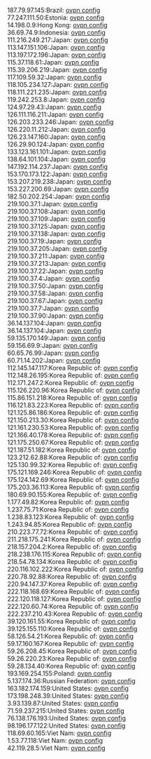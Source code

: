 187.79.97.145:Brazil: [ovpn config](vpn/187_79_97_145.ovpn)  
77.247.111.50:Estonia: [ovpn config](vpn/77_247_111_50.ovpn)  
14.198.0.9:Hong Kong: [ovpn config](vpn/14_198_0_9.ovpn)  
36.69.74.9:Indonesia: [ovpn config](vpn/36_69_74_9.ovpn)  
111.216.249.217:Japan: [ovpn config](vpn/111_216_249_217.ovpn)  
113.147.151.106:Japan: [ovpn config](vpn/113_147_151_106.ovpn)  
113.197.172.196:Japan: [ovpn config](vpn/113_197_172_196.ovpn)  
115.37.118.61:Japan: [ovpn config](vpn/115_37_118_61.ovpn)  
115.39.206.219:Japan: [ovpn config](vpn/115_39_206_219.ovpn)  
117.109.59.32:Japan: [ovpn config](vpn/117_109_59_32.ovpn)  
118.105.234.127:Japan: [ovpn config](vpn/118_105_234_127.ovpn)  
118.111.221.235:Japan: [ovpn config](vpn/118_111_221_235.ovpn)  
119.242.253.8:Japan: [ovpn config](vpn/119_242_253_8.ovpn)  
124.97.29.43:Japan: [ovpn config](vpn/124_97_29_43.ovpn)  
126.111.116.211:Japan: [ovpn config](vpn/126_111_116_211.ovpn)  
126.203.233.246:Japan: [ovpn config](vpn/126_203_233_246.ovpn)  
126.220.11.212:Japan: [ovpn config](vpn/126_220_11_212.ovpn)  
126.23.147.160:Japan: [ovpn config](vpn/126_23_147_160.ovpn)  
126.29.90.124:Japan: [ovpn config](vpn/126_29_90_124.ovpn)  
133.123.161.101:Japan: [ovpn config](vpn/133_123_161_101.ovpn)  
138.64.101.104:Japan: [ovpn config](vpn/138_64_101_104.ovpn)  
147.192.114.237:Japan: [ovpn config](vpn/147_192_114_237.ovpn)  
153.170.173.122:Japan: [ovpn config](vpn/153_170_173_122.ovpn)  
153.207.219.238:Japan: [ovpn config](vpn/153_207_219_238.ovpn)  
153.227.200.69:Japan: [ovpn config](vpn/153_227_200_69.ovpn)  
182.50.202.254:Japan: [ovpn config](vpn/182_50_202_254.ovpn)  
219.100.37.1:Japan: [ovpn config](vpn/219_100_37_1.ovpn)  
219.100.37.108:Japan: [ovpn config](vpn/219_100_37_108.ovpn)  
219.100.37.109:Japan: [ovpn config](vpn/219_100_37_109.ovpn)  
219.100.37.125:Japan: [ovpn config](vpn/219_100_37_125.ovpn)  
219.100.37.138:Japan: [ovpn config](vpn/219_100_37_138.ovpn)  
219.100.37.19:Japan: [ovpn config](vpn/219_100_37_19.ovpn)  
219.100.37.205:Japan: [ovpn config](vpn/219_100_37_205.ovpn)  
219.100.37.211:Japan: [ovpn config](vpn/219_100_37_211.ovpn)  
219.100.37.213:Japan: [ovpn config](vpn/219_100_37_213.ovpn)  
219.100.37.22:Japan: [ovpn config](vpn/219_100_37_22.ovpn)  
219.100.37.4:Japan: [ovpn config](vpn/219_100_37_4.ovpn)  
219.100.37.50:Japan: [ovpn config](vpn/219_100_37_50.ovpn)  
219.100.37.58:Japan: [ovpn config](vpn/219_100_37_58.ovpn)  
219.100.37.67:Japan: [ovpn config](vpn/219_100_37_67.ovpn)  
219.100.37.7:Japan: [ovpn config](vpn/219_100_37_7.ovpn)  
219.100.37.90:Japan: [ovpn config](vpn/219_100_37_90.ovpn)  
36.14.137.104:Japan: [ovpn config](vpn/36_14_137_104.ovpn)  
36.14.137.104:Japan: [ovpn config](vpn/36_14_137_104.ovpn)  
59.135.170.149:Japan: [ovpn config](vpn/59_135_170_149.ovpn)  
59.156.69.9:Japan: [ovpn config](vpn/59_156_69_9.ovpn)  
60.65.76.99:Japan: [ovpn config](vpn/60_65_76_99.ovpn)  
60.71.14.202:Japan: [ovpn config](vpn/60_71_14_202.ovpn)  
112.145.147.117:Korea Republic of: [ovpn config](vpn/112_145_147_117.ovpn)  
112.148.26.195:Korea Republic of: [ovpn config](vpn/112_148_26_195.ovpn)  
112.171.247.2:Korea Republic of: [ovpn config](vpn/112_171_247_2.ovpn)  
115.126.220.96:Korea Republic of: [ovpn config](vpn/115_126_220_96.ovpn)  
115.86.151.218:Korea Republic of: [ovpn config](vpn/115_86_151_218.ovpn)  
116.121.83.223:Korea Republic of: [ovpn config](vpn/116_121_83_223.ovpn)  
121.125.86.186:Korea Republic of: [ovpn config](vpn/121_125_86_186.ovpn)  
121.150.213.30:Korea Republic of: [ovpn config](vpn/121_150_213_30.ovpn)  
121.161.230.53:Korea Republic of: [ovpn config](vpn/121_161_230_53.ovpn)  
121.166.40.178:Korea Republic of: [ovpn config](vpn/121_166_40_178.ovpn)  
121.175.250.67:Korea Republic of: [ovpn config](vpn/121_175_250_67.ovpn)  
121.187.51.182:Korea Republic of: [ovpn config](vpn/121_187_51_182.ovpn)  
123.212.62.88:Korea Republic of: [ovpn config](vpn/123_212_62_88.ovpn)  
125.130.99.32:Korea Republic of: [ovpn config](vpn/125_130_99_32.ovpn)  
175.121.169.246:Korea Republic of: [ovpn config](vpn/175_121_169_246.ovpn)  
175.124.142.69:Korea Republic of: [ovpn config](vpn/175_124_142_69.ovpn)  
175.203.36.113:Korea Republic of: [ovpn config](vpn/175_203_36_113.ovpn)  
180.69.90.155:Korea Republic of: [ovpn config](vpn/180_69_90_155.ovpn)  
1.177.49.82:Korea Republic of: [ovpn config](vpn/1_177_49_82.ovpn)  
1.237.75.71:Korea Republic of: [ovpn config](vpn/1_237_75_71.ovpn)  
1.238.83.123:Korea Republic of: [ovpn config](vpn/1_238_83_123.ovpn)  
1.243.94.85:Korea Republic of: [ovpn config](vpn/1_243_94_85.ovpn)  
210.223.77.72:Korea Republic of: [ovpn config](vpn/210_223_77_72.ovpn)  
211.218.175.241:Korea Republic of: [ovpn config](vpn/211_218_175_241.ovpn)  
218.157.204.2:Korea Republic of: [ovpn config](vpn/218_157_204_2.ovpn)  
218.238.176.115:Korea Republic of: [ovpn config](vpn/218_238_176_115.ovpn)  
218.54.78.134:Korea Republic of: [ovpn config](vpn/218_54_78_134.ovpn)  
220.116.102.222:Korea Republic of: [ovpn config](vpn/220_116_102_222.ovpn)  
220.78.92.88:Korea Republic of: [ovpn config](vpn/220_78_92_88.ovpn)  
220.94.147.37:Korea Republic of: [ovpn config](vpn/220_94_147_37.ovpn)  
222.118.168.69:Korea Republic of: [ovpn config](vpn/222_118_168_69.ovpn)  
222.120.118.127:Korea Republic of: [ovpn config](vpn/222_120_118_127.ovpn)  
222.120.60.74:Korea Republic of: [ovpn config](vpn/222_120_60_74.ovpn)  
222.237.210.43:Korea Republic of: [ovpn config](vpn/222_237_210_43.ovpn)  
39.120.161.55:Korea Republic of: [ovpn config](vpn/39_120_161_55.ovpn)  
39.125.155.110:Korea Republic of: [ovpn config](vpn/39_125_155_110.ovpn)  
58.126.54.21:Korea Republic of: [ovpn config](vpn/58_126_54_21.ovpn)  
59.17.160.167:Korea Republic of: [ovpn config](vpn/59_17_160_167.ovpn)  
59.26.208.45:Korea Republic of: [ovpn config](vpn/59_26_208_45.ovpn)  
59.26.220.23:Korea Republic of: [ovpn config](vpn/59_26_220_23.ovpn)  
59.28.134.40:Korea Republic of: [ovpn config](vpn/59_28_134_40.ovpn)  
193.169.254.155:Poland: [ovpn config](vpn/193_169_254_155.ovpn)  
5.137.174.36:Russian Federation: [ovpn config](vpn/5_137_174_36.ovpn)  
163.182.174.159:United States: [ovpn config](vpn/163_182_174_159.ovpn)  
173.198.248.39:United States: [ovpn config](vpn/173_198_248_39.ovpn)  
3.93.139.87:United States: [ovpn config](vpn/3_93_139_87.ovpn)  
71.59.237.215:United States: [ovpn config](vpn/71_59_237_215.ovpn)  
76.138.176.193:United States: [ovpn config](vpn/76_138_176_193.ovpn)  
98.196.177.122:United States: [ovpn config](vpn/98_196_177_122.ovpn)  
118.69.60.165:Viet Nam: [ovpn config](vpn/118_69_60_165.ovpn)  
1.53.77.118:Viet Nam: [ovpn config](vpn/1_53_77_118.ovpn)  
42.119.28.5:Viet Nam: [ovpn config](vpn/42_119_28_5.ovpn)  
